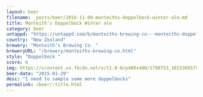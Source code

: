 ```yaml
---
layout: beer
filename: _posts/beer/2016-11-09-monteiths-doppelbock-winter-ale.md
title: Monteith’s Doppelbock Winter ale
category: beer
untappd: "https://untappd.com/b/monteiths-brewing-co---monteiths-doppelbock-winter-ale/15681"
country: "New Zealand"
brewery: "Monteith's Brewing Co. "
breweryURL: "/brewery/monteiths-brewing-co.html"
style: "Doppelbock "
score: 6
img: https://scontent.xx.fbcdn.net/v/t1.0-0/p480x480/1798753_10153055791623745_8735243396794406846_n.jpg?_nc_cat=105&_nc_ht=scontent.xx&oh=a208228cb3c4ebcd381283931d786dc7&oe=5C9B3AC0
beer-date: "2015-01-29"
desc: "I need to sample some more doppelbocks"
permalink: /beer/:title.html
---
```

